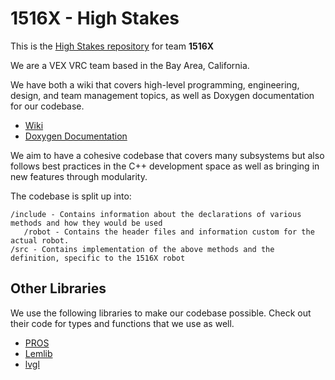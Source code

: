 # 1516X - High Stakes

This is the [High Stakes repository](https://github.com/calhighrobotics/high_stakes_x) for team **1516X**

We are a VEX VRC team based in the Bay Area, California.

We have both a wiki that covers high-level programming, engineering, design, and team management topics, as well as Doxygen documentation for our codebase.

- [Wiki](https://calhighrobotics.github.io/1516b)
- [Doxygen Documentation](https://calhighrobotics.github.io/high_stakes_x)


We aim to have a cohesive codebase that covers many subsystems but also follows best practices in the C++ development space as well as bringing in new features through modularity.

The codebase is split up into:

```
/include - Contains information about the declarations of various methods and how they would be used
   /robot - Contains the header files and information custom for the actual robot.
/src - Contains implementation of the above methods and the definition, specific to the 1516X robot
```

## Other Libraries

We use the following libraries to make our codebase possible. Check out their code for types and functions that we use as well.

- [PROS](https://pros.cs.purdue.edu/v5/pros-4/)
- [Lemlib](https://lemlib.readthedocs.io/)
- [lvgl](https://docs.lvgl.io/8.3/)
